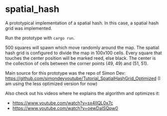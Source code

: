 # spatial_hash
A prototypical implementation of a spatial hash. In this case, a spatial hash grid was implemented. 

Run the prototype with ``cargo run``.

500 squares will spawn which move randomly around the map. The spatial hash grid is configured to divide the map in 100x100 cells. Every square that touches the center position will be marked reed, else black. The center is the collection of cells between the corner points (49, 49) and (51, 51).

Main source for this prototype was the repo of Simon Dev: https://github.com/simondevyoutube/Tutorial_SpatialHashGrid_Optimized (I am using the less optimized version for now)

Also check out his videos where he explains the algorithm and optimizes it:
- https://www.youtube.com/watch?v=sx4IIQL0x7c
- https://www.youtube.com/watch?v=oewDaISQpw0
